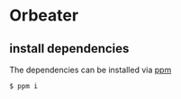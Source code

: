 # Orbeater

## install dependencies

The dependencies can be installed via [ppm](https://github.com/Glow-Project/ppm)

```bash
$ ppm i
```

